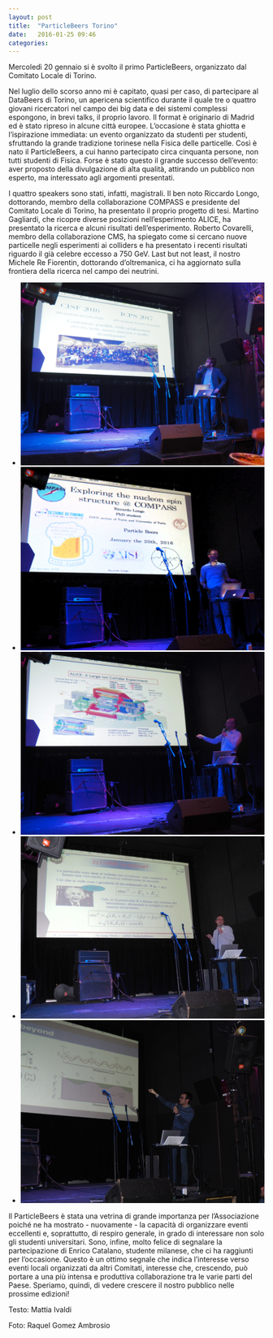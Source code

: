 ```yaml
---
layout: post
title:  "ParticleBeers Torino"
date:   2016-01-25 09:46
categories: 
---
```


Mercoledì 20 gennaio si è svolto il primo ParticleBeers, organizzato dal Comitato Locale di Torino.

Nel luglio dello scorso anno mi è capitato, quasi per caso, di partecipare al DataBeers di Torino, un apericena scientifico durante il quale tre o quattro giovani ricercatori nel campo dei big data e dei sistemi complessi espongono, in brevi talks, il proprio lavoro. Il format è originario di Madrid ed è stato ripreso in alcune città europee. L’occasione è stata ghiotta e l’ispirazione immediata: un evento organizzato da studenti per studenti, sfruttando la grande tradizione torinese nella Fisica delle particelle. Così è nato il ParticleBeers, a cui hanno partecipato circa cinquanta persone, non tutti studenti di Fisica. Forse è stato questo il grande successo dell’evento: aver proposto della divulgazione di alta qualità, attirando un pubblico non esperto, ma interessato agli argomenti presentati.

I quattro speakers sono stati, infatti, magistrali. Il ben noto Riccardo Longo, dottorando, membro della collaborazione COMPASS e presidente del Comitato Locale di Torino, ha presentato il proprio progetto di tesi. Martino Gagliardi, che ricopre diverse posizioni nell’esperimento ALICE, ha presentato la ricerca e alcuni risultati dell’esperimento. Roberto Covarelli, membro della collaborazione CMS, ha spiegato come si cercano nuove particelle negli esperimenti ai colliders e ha presentato i recenti risultati riguardo il già celebre eccesso a 750 GeV. Last but not least, il nostro Michele Re Fiorentin, dottorando d’oltremanica, ci ha aggiornato sulla frontiera della ricerca nel campo dei neutrini.

<div class="slider">
  <ul class="slides">
    <li>
      <img src="/img/eventilocali/2016_ParticleBeers/1.jpg"> <!-- random image -->
      <div class="caption center-align">
      </div>
    </li>
    <li>
      <img src="/img/eventilocali/2016_ParticleBeers/2.jpg"> <!-- random image -->
      <div class="caption center-align">
      </div>
    </li>
    <li>
      <img src="/img/eventilocali/2016_ParticleBeers/3.jpg"> <!-- random image -->
      <div class="caption center-align">
      </div>
    </li>
    <li>
      <img src="/img/eventilocali/2016_ParticleBeers/4.jpg"> <!-- random image -->
      <div class="caption center-align">
      </div>
    </li>
    <li>
      <img src="/img/eventilocali/2016_ParticleBeers/5.jpg"> <!-- random image -->
      <div class="caption center-align">
      </div>
    </li>
  </ul>
</div>
  
Il ParticleBeers è stata una vetrina di grande importanza per l’Associazione poiché ne ha mostrato - nuovamente - la capacità di organizzare eventi eccellenti e, soprattutto, di respiro generale, in grado di interessare non solo gli studenti universitari. Sono, infine, molto felice di segnalare la partecipazione di Enrico Catalano, studente milanese, che ci ha raggiunti per l’occasione. Questo è un ottimo segnale che indica l’interesse verso eventi locali organizzati da altri Comitati, interesse che, crescendo, può portare a una più intensa e produttiva collaborazione tra le varie parti del Paese. Speriamo, quindi, di vedere crescere il nostro pubblico nelle prossime edizioni!

Testo: Mattia Ivaldi

Foto: Raquel Gomez Ambrosio
